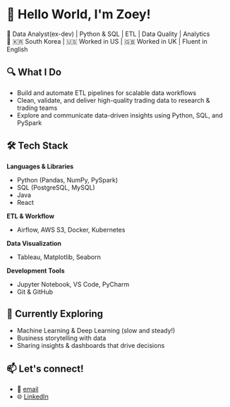 # 👋 Hello World, I'm Zoey!

🎯 Data Analyst(ex-dev) | Python & SQL | ETL | Data Quality | Analytics  
📍 🇰🇷 South Korea | 🇺🇸 Worked in US | 🇬🇧 Worked in UK | Fluent in English

## 🔍 What I Do
- Build and automate ETL pipelines for scalable data workflows  
- Clean, validate, and deliver high-quality trading data to research & trading teams  
- Explore and communicate data-driven insights using Python, SQL, and PySpark

## 🛠 Tech Stack
**Languages & Libraries**  
- Python (Pandas, NumPy, PySpark)  
- SQL (PostgreSQL, MySQL)
- Java
- React

**ETL & Workflow**  
- Airflow, AWS S3, Docker, Kubernetes

**Data Visualization**  
- Tableau, Matplotlib, Seaborn

**Development Tools**  
- Jupyter Notebook, VS Code, PyCharm  
- Git & GitHub

## 🌱 Currently Exploring
- Machine Learning & Deep Learning (slow and steady!)
- Business storytelling with data
- Sharing insights & dashboards that drive decisions

## 📫 Let's connect!
- 📧 [email](olozl1228@gmail.com)
- 🌐 [LinkedIn](https://linkedin.com/in/eunjilee)
